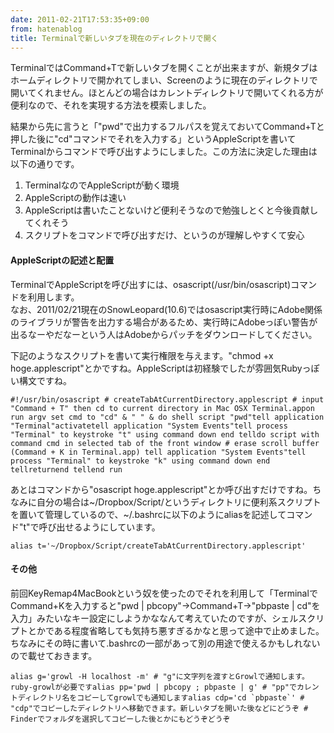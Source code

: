 ```yaml
---
date: 2011-02-21T17:53:35+09:00
from: hatenablog
title: Terminalで新しいタブを現在のディレクトリで開く
---
```

TerminalではCommand+Tで新しいタブを開くことが出来ますが、新規タブはホームディレクトリで開かれてしまい、Screenのように現在のディレクトリで開いてくれません。ほとんどの場合はカレントディレクトリで開いてくれる方が便利なので、それを実現する方法を模索しました。

  

結果から先に言うと「"pwd"で出力するフルパスを覚えておいてCommand+Tと押した後に"cd"コマンドでそれを入力する」というAppleScriptを書いてTerminalからコマンドで呼び出すようにしました。この方法に決定した理由は以下の通りです。

1. TerminalなのでAppleScriptが動く環境
2. AppleScriptの動作は速い
3. AppleScriptは書いたことないけど便利そうなので勉強しとくと今後貢献してくれそう
4. スクリプトをコマンドで呼び出すだけ、というのが理解しやすくて安心

#### AppleScriptの記述と配置

TerminalでAppleScriptを呼び出すには、osascript(/usr/bin/osascript)コマンドを利用します。  
なお、2011/02/21現在のSnowLeopard(10.6)ではosascript実行時にAdobe関係のライブラリが警告を出力する場合があるため、実行時にAdobeっぽい警告が出るなーやだなーという人はAdobeからパッチをダウンロードしてください。

  

下記のようなスクリプトを書いて実行権限を与えます。"chmod +x hoge.applescript"とかですね。AppleScriptは初経験でしたが雰囲気Rubyっぽい構文ですね。

```
#!/usr/bin/osascript # createTabAtCurrentDirectory.applescript # input "Command + T" then cd to current directory in Mac OSX Terminal.appon run argv set cmd to "cd" & " " & do shell script "pwd"tell application "Terminal"activatetell application "System Events"tell process "Terminal" to keystroke "t" using command down end telldo script with command cmd in selected tab of the front window # erase scroll buffer (Command + K in Terminal.app) tell application "System Events"tell process "Terminal" to keystroke "k" using command down end tellreturnend tellend run
```

あとはコマンドから"osascript hoge.applescript"とか呼び出すだけですね。ちなみに自分の場合は~/Dropbox/Script/というディレクトリに便利系スクリプトを置いて管理しているので、~/.bashrcに以下のようにaliasを記述してコマンド"t"で呼び出せるようにしています。

```
alias t='~/Dropbox/Script/createTabAtCurrentDirectory.applescript'
```

#### その他

前回KeyRemap4MacBookという奴を使ったのでそれを利用して「TerminalでCommand+Kを入力すると"pwd | pbcopy"→Command+T→"pbpaste | cd"を入力」みたいなキー設定にしようかななんて考えていたのですが、シェルスクリプトとかである程度省略しても気持ち悪すぎるかなと思って途中で止めました。ちなみにその時に書いて.bashrcの一部があって別の用途で使えるかもしれないので載せておきます。

```
alias g='growl -H localhost -m' # "g"に文字列を渡すとGrowlで通知します。ruby-growlが必要ですalias pp='pwd | pbcopy ; pbpaste | g' # "pp"でカレントディレクトリ名をコピーしてgrowlでも通知しますalias cdp='cd `pbpaste`' # "cdp"でコピーしたディレクトリへ移動できます。新しいタブを開いた後などにどうぞ # Finderでフォルダを選択してコピーした後とかにもどうぞどうぞ
```

